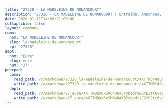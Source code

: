 ```yaml
---
title: "27320 - LA MADELEINE DE NONANCOURT"
description: "27320 - LA MADELEINE DE NONANCOURT | Entraide, Annonces, Initiatives"
date: 2020-01-11T14:09:21+09:00
collapsible: false
layout: commune
comm:
  nom: "LA MADELEINE DE NONANCOURT"
  slug: la-madeleine-de-nonancourt
  cp: "27320"
dept:
  nom: "Eure"
  slug: eure
  num: "27"
peerpad:
  comm:
    read_path: /r/markdown/27320_la-madeleine-de-nonancourt/4XTTM3Y49UWXLcFjf5WpA7tF8cFdMdhtTgbdh8EEC5Vc5Xqk7
    write_path: /w/markdown/27320_la-madeleine-de-nonancourt/4XTTM3Y49UWXLcFjf5WpA7tF8cFdMdhtTgbdh8EEC5Vc5Xqk7-K3TgUtBnzskCNuNGM5C7V9CSEC7pLxtWfaGq6uq9fsWzS5Dhb2tHEHect9Swre9nbEJEVm98jriaB9mD3iu2qX9YgNnfhJC1xXeY7dpn6fCRkKuhGCJBidaCxvaQGbYZqgAeTmns
  dept:
    read_path: /r/markdown/27_eure/4XTTMBaX6xSM64UAX3YybedrsEGYEJtt6vopdQsPEFtGijgwg
    write_path: /w/markdown/27_eure/4XTTMBaX6xSM64UAX3YybedrsEGYEJtt6vopdQsPEFtGijgwg-K3TgUmjy61Gu7ZFzjoVmiacXP2Rc4pq6sxVCYUX3mFQZWQw9yCKsEoAMagtuW4jJTYhK96DsWW4cPmZLagvQNZ34BscGcu4btrtJibt18c1mpqofaWe6Q3RartDiuMTjY7NrsH4r
---
```


